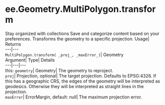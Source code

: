  
#  ee.Geometry.MultiPolygon.transform 
Stay organized with collections  Save and categorize content based on your preferences. 
Transforms the geometry to a specific projection. Usage| Returns  
---|---  
`MultiPolygon.transform( _proj_, _maxError_)`| Geometry  
Argument| Type| Details  
---|---|---  
this: `geometry`| Geometry| The geometry to reproject.  
`proj`| Projection, optional| The target projection. Defaults to EPSG:4326. If this has a geographic CRS, the edges of the geometry will be interpreted as geodesics. Otherwise they will be interpreted as straight lines in the projection.  
`maxError`| ErrorMargin, default: null| The maximum projection error.  

